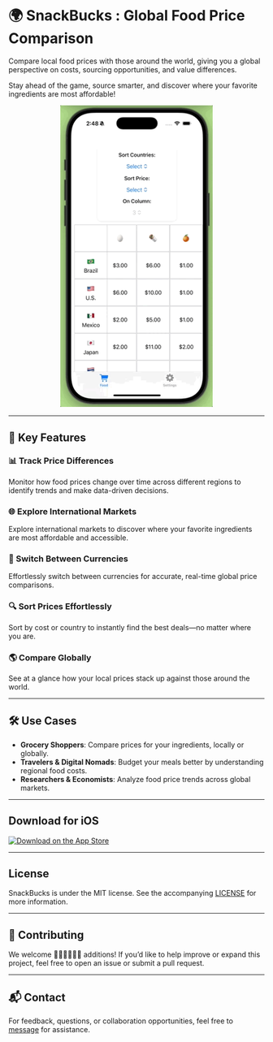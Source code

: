 # 🌍 SnackBucks : Global Food Price Comparison

Compare local food prices with those around the world, giving you a global perspective on costs, sourcing opportunities, and value differences.

Stay ahead of the game, source smarter, and discover where your favorite ingredients are most affordable!

<p align="center">
  <img alt="SnackBucks" title="SnackBucks" src="screenshots/SnackBucksScroll3.gif" width=300>
</p>

---

## 🚀 Key Features

### 📊 Track Price Differences  
Monitor how food prices change over time across different regions to identify trends and make data-driven decisions.

### 🌐 Explore International Markets  
Explore international markets to discover where your favorite ingredients are most affordable and accessible.

### 💱 Switch Between Currencies  
Effortlessly switch between currencies for accurate, real-time global price comparisons.

### 🔍 Sort Prices Effortlessly  
Sort by cost or country to instantly find the best deals—no matter where you are.

### 🌎 Compare Globally  
See at a glance how your local prices stack up against those around the world.

---

## 🛠 Use Cases

- **Grocery Shoppers**: Compare prices for your ingredients, locally or globally.  
- **Travelers & Digital Nomads**: Budget your meals better by understanding regional food costs.  
- **Researchers & Economists**: Analyze food price trends across global markets.

---

## Download for iOS

<p>
  <a href="https://apps.apple.com/ca/app/snackbucks/id6743122576?platform=iphone">
    <img alt="Download on the App Store" title="App Store" src="http://i.imgur.com/0n2zqHD.png" width="140">
  </a>
</p>

---

## License

SnackBucks is under the MIT license. See the accompanying [LICENSE](LICENSE) for more information.

---

## 🤝 Contributing

We welcome 👩🏾‍💻👨🏾‍💻 additions! If you’d like to help improve or expand this project, feel free to open an issue or submit a pull request.

---

## 📬 Contact

For feedback, questions, or collaboration opportunities, feel free to [message](mailto:leapdeck1@gmail.com) for assistance.

